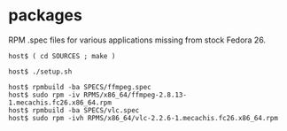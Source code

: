# packages

RPM .spec files for various applications missing from stock Fedora 26.


    host$ ( cd SOURCES ; make )

    host$ ./setup.sh

    host$ rpmbuild -ba SPECS/ffmpeg.spec
    host$ sudo rpm -iv RPMS/x86_64/ffmpeg-2.8.13-1.mecachis.fc26.x86_64.rpm
    host$ rpmbuild -ba SPECS/vlc.spec
    host$ sudo rpm -ivh RPMS/x86_64/vlc-2.2.6-1.mecachis.fc26.x86_64.rpm

